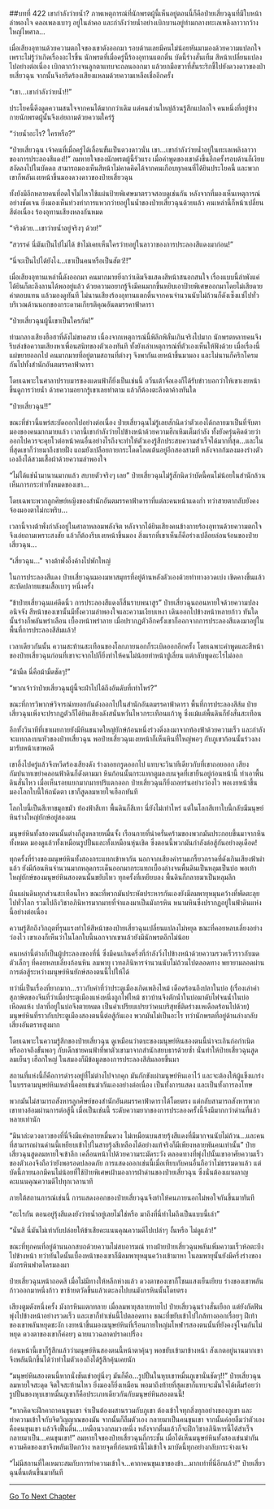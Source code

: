 ##บทที่ 422 เขากำลังว่ายน้ำ?
ภาพเหตุการณ์ที่นักพรตผู้นี้เห็นอยู่ตอนนี้ก็คือป๋ายเสี่ยวฉุนที่มีใบหน้าลำพองใจ คลอเพลงเบาๆ อยู่ในลำคอ และกำลังว่ายน้ำอย่างเบิกบานอยู่ท่ามกลางทะเลเพลิงลาวากว้างใหญ่ไพศาล...

เมื่อเสียงอุทานด้วยความตกใจของเขาดังออกมา รอบด้านเลยมีคนไม่น้อยหันมามองด้วยความแปลกใจเพราะไม่รู้ว่าเกิดเรื่องอะไรขึ้น นักพรตที่เมื่อครู่นี้ร้องอุทานแตกตื่น บัดนี้ร่างสั่นเทิ้ม สีหน้าเปลี่ยนแปลงไปอย่างต่อเนื่อง เบิกตากว้างจนลูกตาแทบจะถลนออกมา แล้วยกมือขวาที่สั่นระริกชี้ไปยังดวงดาวของป๋ายเสี่ยวฉุน จากนั้นจึงกรีดร้องเสียงแหลมด้วยความเหลือเชื่ออีกครั้ง

“เขา...เขากำลังว่ายน้ำ!!”

ประโยคนี้ดึงดูดความสนใจจากคนได้มากกว่าเดิม แต่คนส่วนใหญ่ล้วนรู้สึกแปลกใจ คนหนึ่งที่อยู่ข้างกายนักพรตผู้นั้นจึงเอ่ยถามด้วยความใคร่รู้

“ว่ายน้ำอะไร? ใครหรือ?”

“ป๋ายเสี่ยวฉุน เจ้าคนที่เมื่อครู่ได้เลื่อนขั้นเป็นดวงดาวนั่น เขา...เขากำลังว่ายน้ำอยู่ในทะเลเพลิงลาวาของการประลองสีแดง!!” ลมหายใจของนักพรตผู้นี้รัวแรง เมื่อคำพูดของเขาดังขึ้นอีกครั้งรอบด้านก็เงียบสงัดลงไปในบัดดล สามารถมองเห็นสีหน้าไม่คาดคิดได้จากคนเกือบทุกคนที่ได้ยินประโยคนี้ และพวกเขาก็พลันเงยหน้าขึ้นมองดวงดาวของป๋ายเสี่ยวฉุน

ทั้งยังมีอีกหลายคนที่อดใจไม่ไหวใช้แผ่นป้ายพิเศษมาตรวจสอบดูเช่นกัน หลังจากที่มองเห็นเหตุการณ์อย่างชัดเจน ยิ่งมองเห็นท่วงท่าการแหวกว่ายอยู่ในน้ำของป๋ายเสี่ยวฉุนด้วยแล้ว คนเหล่านี้ก็หน้าเปลี่ยนสีต่อเนื่อง ร้องอุทานเสียงหลงกันหมด

“จริงด้วย...เขาว่ายน้ำอยู่จริงๆ ด้วย!”

“สวรรค์ นี่มันเป็นไปไม่ได้ ข้าไม่เคยเห็นใครว่ายอยู่ในลาวาของการประลองสีแดงมาก่อน!”

“นี่จะเป็นไปได้ยังไง...เขาเป็นคนหรือเป็นสัตว์!!”

เมื่อเสียงอุทานเหล่านี้ดังออกมา คนมากมายยิ่งกว่าเดิมจึงแสดงสีหน้าสนอกสนใจ เรื่องแบบนี้ลำพังแค่ได้ยินก็ตะลึงลานได้พออยู่แล้ว ด้วยความอยากรู้จึงมีคนมากขึ้นหยิบเอาป้ายพิเศษออกมาโดยไม่เสียดายค่าตอบแทน แล้วมองดูทันที ไม่นานเสียงร้องอุทานแตกตื่นจากคนจำนวนนับไม่ถ้วนก็ดังเซ็งแซ่ไปทั่วบริเวณด้านนอกของกระดานเกียรติคุณอันตมรรคาฟ้าดารา

“ป๋ายเสี่ยวฉุนผู้นี้เขาเป็นใครกัน!”

ท่ามกลางเสียงฮือฮาที่ดังไม่ขาดสาย เนื่องจากเหตุการณ์นี้พิลึกพิลั่นเกินจริงไปมาก นักพรตหลายคนจึงรีบส่งข้อความเสียงหาเพื่อนสนิทของตัวเองทันที ทั้งยังเล่าเหตุการณ์ที่ตัวเองเห็นให้ฟังด้วย เมื่อเรื่องนี้แผ่ขยายออกไป คนมากมายที่อยู่ตามสถานที่ต่างๆ จึงพากันเงยหน้าขึ้นมามอง และไม่นานก็ครึกโครมกันไปทั้งสำนักอันตมรรคาฟ้าดารา

โดยเฉพาะในศาลาปราบมารของแดนฟ้าก็ยิ่งเป็นเช่นนี้ อวิ๋นเต้าจื่อเองก็ได้รับข่าวบอกว่าให้เขาเงยหน้าขึ้นดูการว่ายน้ำ ด้วยความอยากรู้เขาเลยทำตาม แล้วก็ต้องตะลึงตาค้างทันใด

“ป๋ายเสี่ยวฉุน!!”

ขณะที่ข่าวนี้แพร่สะบัดออกไปอย่างต่อเนื่อง ป๋ายเสี่ยวฉุนไม่รู้เลยสักนิดว่าตัวเองได้กลายมาเป็นที่จับตามองของคนมากมายแล้ว เวลานี้เขากำลังว่ายไปข้างหน้าด้วยความฮึกเหิมเต็มกำลัง ทั้งยังครุ่นคิดด้วยว่าออกไปควรจะคุยโวต่อหน้าคนอื่นอย่างไรถึงจะทำให้ตัวเองรู้สึกประสบความสำเร็จได้มากที่สุด...และในที่สุดเขาก็ว่ายมาถึงชายฝั่ง แถมยังเปลือยกายกระโดดโลดเต้นอยู่อีกสองสามที หลังจากก้มลงมองร่างตัวเองถึงได้สวมเสื้อผ้าด้วยความลำพองใจ

“ไม่ได้แช่น้ำมานานมากแล้ว สบายตัวจริงๆ เลย” ป๋ายเสี่ยวฉุนไม่รู้สักนิดว่าบัดนี้คนไม่น้อยในสำนักล้วนเห็นการกระทำทั้งหมดของเขา...

โดยเฉพาะพวกลูกศิษย์หญิงของสำนักอันตมรรคาฟ้าดาราที่แต่ละคนหน้าแดงก่ำ ทว่าสายตากลับยังคงจ้องมองตาไม่กะพริบ...

เวลานี้จางต้าพั่งกำลังอยู่ในศาลาหลอมพลังจิต หลังจากได้ยินเสียงคนข้างกายร้องอุทานด้วยความตกใจจึงเอ่ยถามเพราะสงสัย แล้วก็ต้องรีบเงยหน้าขึ้นมอง สิ่งแรกที่เขาเห็นก็คือร่างเปลือยล่อนจ้อนของป๋ายเสี่ยวฉุน...

“เสี่ยวฉุน...” จางต้าพั่งอึ้งค้างไปพักใหญ่

ในการประลองสีแดง ป๋ายเสี่ยวฉุนมองมหาสมุทรที่อยู่ด้านหลังตัวเองด้วยท่าทางอวดเบ่ง เชิดคางขึ้นแล้วสะบัดปลายแขนเสื้อเบาๆ หนึ่งครั้ง

“ข้าป๋ายเสี่ยวฉุนแค่ดีดนิ้ว การประลองสีแดงก็สิ้นราบพนาสูร” ป๋ายเสี่ยวฉุนถอนหายใจด้วยความปลงอนิจจัง สีหน้าของเขานั้นมีทั้งความลำพองใจและความเงียบเหงา เดินออกไปข้างหน้าหลายก้าว ทันใดนั้นร่างก็พลันพร่าเลือน เบื้องหน้าพร่าลาย เมื่อปรากฏตัวอีกครั้งเขาก็ออกจากการประลองสีแดงมาอยู่ในพื้นที่การประลองสีส้มแล้ว!

เวลาเดียวกันนั้น ความสะท้านสะเทือนของโลกภายนอกก็ระเบิดออกอีกครั้ง โดยเฉพาะคำพูดและสีหน้าของป๋ายเสี่ยวฉุนก่อนที่เขาจะจากไปก็ยิ่งทำให้คนไม่น้อยทำหน้าปูเลี่ยน แต่กลับพูดอะไรไม่ออก

“ม้ามืด นี่คือม้ามืดชัดๆ!”

“พวกเจ้าว่าป๋ายเสี่ยวฉุนผู้นี้จะฝ่าไปได้ถึงอันดับที่เท่าไหร่?”

ขณะที่การวิพากษ์วิจารณ์ทยอยกันดังออกไปในสำนักอันตมรรคาฟ้าดารา พื้นที่การประลองสีส้ม ป๋ายเสี่ยวฉุนเพิ่งจะปรากฏตัวก็ได้ยินเสียงดังสนั่นหวั่นไหวกระเทือนแก้วหู ซึ่งแม้แต่พื้นดินก็ยังสั่นสะเทือน

อีกทั้งวินาทีที่เขาเผยกายยังมีหินขนาดใหญ่ยักษ์ก้อนหนึ่งร่วงดิ่งลงมาจากท้องฟ้าด้วยความเร็ว และกำลังจะแทกลงบนหัวของป๋ายเสี่ยวฉุน พอป๋ายเสี่ยวฉุนเงยหน้าก็เห็นหินที่ใหญ่พอๆ กับภูเขาก้อนนั้นร่วงลงมารับหน้าเขาพอดี

เขาอึ้งไปครู่แล้วจึงหวีดร้องเสียงดัง ร่างถอยกรูดออกไป แทบจะวินาทีเดียวกับที่เขาถอยออก เสียงกัมปนาทเขย่าคลอนฟ้าดินก็ดังตามมา หินก้อนนั้นกระแทกตูมลงบนจุดที่เขายืนอยู่ก่อนหน้านี้ ทำเอาพื้นดินสั่นไหว เมื่อเห็นรอยแยกมากมายปริแตกออก ป๋ายเสี่ยวฉุนก็ยิ่งถอยร่นอย่างว่องไว พอเงยหน้าขึ้นมองโลกใบนี้ให้ถนัดตา เขาก็สูดลมหายใจเฮือกทันที

โลกใบนี้เป็นสีเทาขมุกขมัว ท้องฟ้าสีเทา พื้นดินก็สีเทา นี่ยังไม่เท่าไหร่ แต่ในโลกสีเทาใบนี้กลับมีมนุษย์หินร่างใหญ่ยักษ์อยู่สองตน

มนุษย์หินทั้งสองตนนั้นต่างก็สูงหลายหมื่นจั้ง เรือนกายที่น่าครั่นคร้ามของพวกมันประกอบขึ้นมาจากหินทั้งหมด มองดูแล้วทั้งเหมือนรูปปั้นและทั้งเหมือนหุ่นเชิด ซึ่งตอนนี้พวกมันกำลังต่อสู้กันอย่างดุเดือด!

ทุกครั้งที่ร่างของมนุษย์หินทั้งสองกระแทกเข้าหากัน นอกจากเสียงคำรามเกรี้ยวกราดที่ดังเกินเสียงฟ้าผ่าแล้ว ยังมีก้อนหินจำนวนมากหลุดกระเด็นออกมากระแทกเบื้องล่างจนพื้นดินเป็นหลุมเป็นบ่อ พอเท้าใหญ่ยักษ์ของมนุษย์หินสองตนนั้นขยับไหว ทุกครั้งที่เหยียบลง พื้นดินก็กลายมาเป็นหลุมลึก

ผืนแผ่นดินทุกส่วนสะเทือนไหว ขณะที่พวกมันประหัตประหารกันเองยังมีลมพายุหมุนคว้างที่พัดตะลุยไปทั่วโลก รวมไปถึงวิชาอภินิหารมากมายที่จำแลงมาเป็นมังกรหิน หนามหินซึ่งปรากฏอยู่ในฟ้าดินแห่งนี้อย่างต่อเนื่อง

ความรู้สึกถึงวิกฤตที่รุนแรงทำให้สีหน้าของป๋ายเสี่ยวฉุนเปลี่ยนแปลงไม่หยุด ขณะที่คอยหลบเลี่ยงอย่างว่องไว เขาเองก็เห็นว่าในโลกใบนี้นอกจากเขาแล้วยังมีนักพรตอีกไม่น้อย

คนเหล่านี้ต่างก็เป็นผู้ประลองของที่นี่ ซึ่งมีคนเกินครึ่งที่กำลังวิ่งไปข้างหน้าด้วยความรวดเร็วราวกับมดตัวเล็กๆ ที่คอยหลบเลี่ยงก้อนหิน ลมพายุ เวทอภินิหารจำนวนนับไม่ถ้วนไปตลอดทาง พยายามลอดผ่านการต่อสู้ระหว่างมนุษย์หินยักษ์สองตนนี้ไปให้ได้

ทว่านี่เป็นเรื่องที่ยากมาก...ราวกับคำที่ว่าประตูเมืองเกิดเพลิงไหม้ เดือดร้อนถึงปลาในบ่อ (เรื่องเล่าคำสุภาษิตของจีนที่ว่าเมื่อประตูเมืองแห่งหนึ่งถูกไฟไหม้ ชาวบ้านจึงตักน้ำในบ่อมาดับไฟจนน้ำในบ่อเหือดแห้ง ปลาที่อยู่ในบ่อจึงตายหมด เป็นคำเปรียบเปรยว่าคนบริสุทธิ์ติดร่างแหเดือดร้อนไปด้วย) มนุษย์หินที่ราวกับประตูเมืองสองตนนี้ต่อสู้กันเอง พวกมันไม่เป็นอะไร ทว่านักพรตที่อยู่ด้านล่างกลับเสี่ยงอันตรายสูงมาก

โดยเฉพาะในความรู้สึกของป๋ายเสี่ยวฉุน ดูเหมือนว่าตบะของมนุษย์หินสองตนนี้น่าจะเกินก่อกำเนิด หรืออาจถึงขั้นพอๆ กับเด็กชายคนฟ้าที่พาตัวเขามาจากสำนักสยบธารด้วยซ้ำ นั่นทำให้ป๋ายเสี่ยวฉุนสูดลมเย็นๆ เฮือกใหญ่ ในสมองก็มีข้อมูลของการประลองสีส้มลอยขึ้นมา

สถานที่แห่งนี้ก็คือการดำรงอยู่ที่ไม่ต่างไปจากคุก มันกักขังเผ่ามนุษย์หินเอาไว้ และจะต้องให้ผู้แข็งแกร่งในบรรดามนุษย์หินเหล่านี้คอยเข่นฆ่ากันเองอย่างต่อเนื่อง เป็นทั้งการแสดง และเป็นทั้งการลงโทษ

พวกมันไม่สามารถสังหารลูกศิษย์ของสำนักอันตมรรคาฟ้าดาราได้โดยตรง แต่กลับสามารถสังหารพวกเขาทางอ้อมผ่านการต่อสู้นี้ เมื่อเป็นเช่นนี้ ระดับความยากของการประลองครั้งนี้จึงมีมากกว่าด่านที่แล้วหลายเท่านัก

“มินาล่ะดวงดาวของที่นี่จึงมีแค่หลายหมื่นดวง ไม่เหมือนบนสายรุ้งสีแดงที่มีมากจนนับไม่ถ้วน...และคนที่สามารถผ่านด่านนี้เหยียบเข้าไปในสายรุ้งสีเหลืองได้อย่างแท้จริงก็มีเพียงหลายพันคนเท่านั้น” ป๋ายเสี่ยวฉุนสูดลมหายใจเข้าลึก เคลื่อนหน้าไปด้วยความระมัดระวัง ตลอดทางที่พุ่งไปนั้นเขาอาศัยความเร็วของตัวเองจึงถือว่ายังพอรอดปลอดภัย การแสดงออกเช่นนี้เมื่อเทียบกับคนอื่นถือว่าไม่ธรรมดาแล้ว แต่บัดนี้ภายนอกมีคนไม่น้อยที่ใช้ป้ายพิเศษเฝ้ามองการฝ่าด่านของป๋ายเสี่ยวฉุน ซึ่งนั่นต้องเผาผลาญคะแนนคุณความดีไปทุกเวลานาที

ภายใต้สถานการณ์เช่นนี้ การแสดงออกของป๋ายเสี่ยวฉุนจึงทำให้คนภายนอกไม่พอใจกันขึ้นมาทันที

“อะไรกัน ตอนอยู่รุ้งสีแดงยังว่ายน้ำอยู่เลยไม่ใช่หรือ มาถึงที่นี่ทำไมถึงเป็นแบบนี้เล่า”

“นั่นสิ นี่มันไม่เท่ากับปล่อยให้ข้าเสียคะแนนคุณความดีไปเปล่าๆ งั้นหรือ ไม่ดูแล้ว!”

ขณะที่ทุกคนที่อยู่ด้านนอกสบถด้วยความไม่สบอารมณ์ ทางฝ่ายป๋ายเสี่ยวฉุนพลันเพิ่มความเร็วห้อตะบึงไปข้างหน้า ทว่าทันใดนั้นเบื้องหน้าของเขาก็มีลมพายุหมุนคว้างเข้ามาหา ในลมพายุนั้นยังมีครึ่งร่างของมังกรหินฟาดโครมลงมา

ป๋ายเสี่ยวฉุนหน้าถอดสี เมื่อไม่มีทางให้หลีกห่างแล้ว ดวงตาของเขาก็โชนแสงเย็นเยียบ ร่างของเขาพลันก้าวออกมาหนึ่งก้าว ขาซ้ายตวัดขึ้นแล้วเตะลงไปบนมังกรหินนั้นโดยตรง

เสียงตูมดังหนึ่งครั้ง มังกรหินแตกทลาย เมื่อลมพายุสลายหายไป ป๋ายเสี่ยวฉุนร่างสั่นเยือก แต่ยังกัดฟันพุ่งไปข้างหน้าอย่างรวดเร็ว และเขาก็ทำเช่นนี้ไปตลอดทาง ขณะที่ขยับเข้าไปใกล้ทางออกเรื่อยๆ ฝีเท้าของเขาพลันหยุดชะงัก เงยหน้าขึ้นมองมนุษย์หินที่เรือนกายใหญ่มโหฬารสองตนนั้นที่ยังคงจู่โจมกันไม่หยุด ดวงตาของเขาก็ค่อยๆ ฉายแววฉลาดปราดเปรื่อง

ก่อนหน้านี้เขาก็รู้สึกแล้วว่ามนุษย์หินสองตนนี้หน้าตาคุ้นๆ พอขยับเข้ามาข้างหน้า สังเกตอยู่นานมากเขาจึงพลันนึกขึ้นได้ว่าทำไมตัวเองถึงได้รู้สึกคุ้นเคยนัก

“มนุษย์หินสองตนนี้หากนั่งชันเข่าอยู่นิ่งๆ มันก็คือ...รูปปั้นในหุบเขาหมื่นภูเขานั่นชัดๆ!!” ป๋ายเสี่ยวฉุนลมหายใจสะดุด จิตใจสะท้านไหว ยิ่งมองก็ยิ่งเหมือน พอมาถึงท้ายที่สุดเขาก็แทบจะมั่นใจได้เต็มร้อยว่ารูปปั้นของหุบเขาหมื่นภูเขาก็คือประเภทเดียวกันกับมนุษย์หินสองตนนี้!

“หากคิดจะฝึกคาถาคนขุนเขา จำเป็นต้องผสานรวมกับภูเขา ต้องเข้าใจทุกสิ่งทุกอย่างของภูเขา และทำความเข้าใจกับจิตวิญญาณของมัน จากนั้นก็ลืมตัวเอง กลายมาเป็นคนขุนเขา จากนั้นค่อยลืมว่าตัวเองคือคนขุนเขา แล้วจึงฟื้นตื่น...เหมือนวงกลมวงหนึ่ง หลังจากตื่นแล้วก็จะฝึกวิชาอภินิหารนี้ได้สำเร็จ กลายมาเป็น...คนขุนเขา!” ลมหายใจของป๋ายเสี่ยวฉุนถี่กระชั้น เมื่อได้เห็นมนุษย์หินทั้งสองเข่นฆ่ากัน ความคิดของเขาจึงพลันเปิดกว้าง หลายจุดที่ก่อนหน้านี้ไม่เข้าใจ มาบัดนี้ทุกอย่างกลับกระจ่างแจ้ง

“ไม่มีสถานที่ใดเหมาะสมกับการทำความเข้าใจ...คาถาคนขุนเขาของข้า...มากเท่าที่นี่อีกแล้ว!” ป๋ายเสี่ยวฉุนตื่นเต้นขึ้นมาทันที


------




[Go To Next Chapter]( ./45.md)
